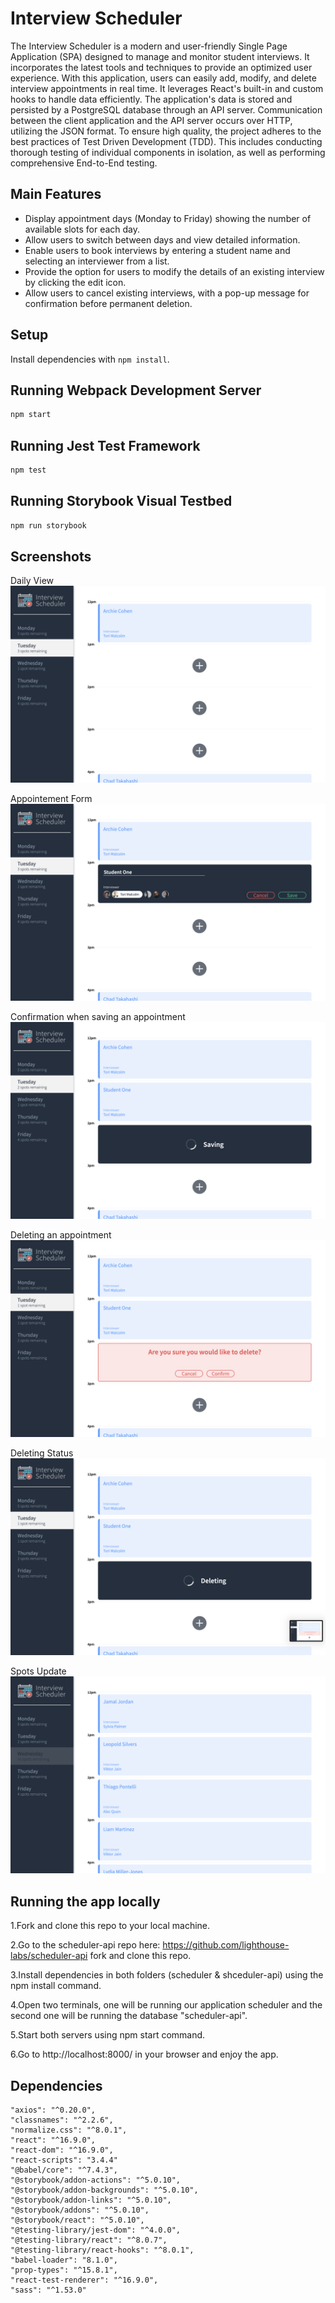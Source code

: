 # Interview Scheduler

The Interview Scheduler is a modern and user-friendly Single Page Application (SPA) designed to manage and monitor student interviews. It incorporates the latest tools and techniques to provide an optimized user experience. With this application, users can easily add, modify, and delete interview appointments in real time. It leverages React's built-in and custom hooks to handle data efficiently. The application's data is stored and persisted by a PostgreSQL database through an API server. Communication between the client application and the API server occurs over HTTP, utilizing the JSON format. To ensure high quality, the project adheres to the best practices of Test Driven Development (TDD). This includes conducting thorough testing of individual components in isolation, as well as performing comprehensive End-to-End testing.

## Main Features

* Display appointment days (Monday to Friday) showing the number of available slots for each day.
* Allow users to switch between days and view detailed information.
* Enable users to book interviews by entering a student name and selecting an interviewer from a list.
* Provide the option for users to modify the details of an existing interview by clicking the edit icon.
* Allow users to cancel existing interviews, with a pop-up message for confirmation before permanent deletion.

## Setup

Install dependencies with `npm install`.

## Running Webpack Development Server

```sh
npm start
```

## Running Jest Test Framework

```sh
npm test
```

## Running Storybook Visual Testbed

```sh
npm run storybook
```

## Screenshots

Daily View
!["Daily View"](/docs/daily-view.png) 

Appointement Form
!["Appointment Form"](/docs/appointement-form.png)

Confirmation when saving an appointment
!["Saving Confirmation"](docs/saving-confirmation.png)

Deleting an appointment
!["Deleting Confirmation"](docs/delete-confirmation.png)

Deleting Status
!["Deleting Status"](docs/deleting-status.png)

Spots Update
!["Spots Update"](docs/spots-update.png)

## Running the app locally
1.Fork and clone this repo to your local machine.

2.Go to the scheduler-api repo here: <https://github.com/lighthouse-labs/scheduler-api> fork and clone this repo.

3.Install dependencies in both folders (scheduler & shceduler-api) using the npm install command.

4.Open two terminals, one will be running our application scheduler and the second one will be running the database "scheduler-api".

5.Start both servers using npm start command.

6.Go to http://localhost:8000/ in your browser and enjoy the app.
 
## Dependencies
    "axios": "^0.20.0",
    "classnames": "^2.2.6",
    "normalize.css": "^8.0.1",
    "react": "^16.9.0",
    "react-dom": "^16.9.0",
    "react-scripts": "3.4.4"
    "@babel/core": "^7.4.3",
    "@storybook/addon-actions": "^5.0.10",
    "@storybook/addon-backgrounds": "^5.0.10",
    "@storybook/addon-links": "^5.0.10",
    "@storybook/addons": "^5.0.10",
    "@storybook/react": "^5.0.10",
    "@testing-library/jest-dom": "^4.0.0",
    "@testing-library/react": "^8.0.7",
    "@testing-library/react-hooks": "^8.0.1",
    "babel-loader": "8.1.0",
    "prop-types": "^15.8.1",
    "react-test-renderer": "^16.9.0",
    "sass": "^1.53.0"
